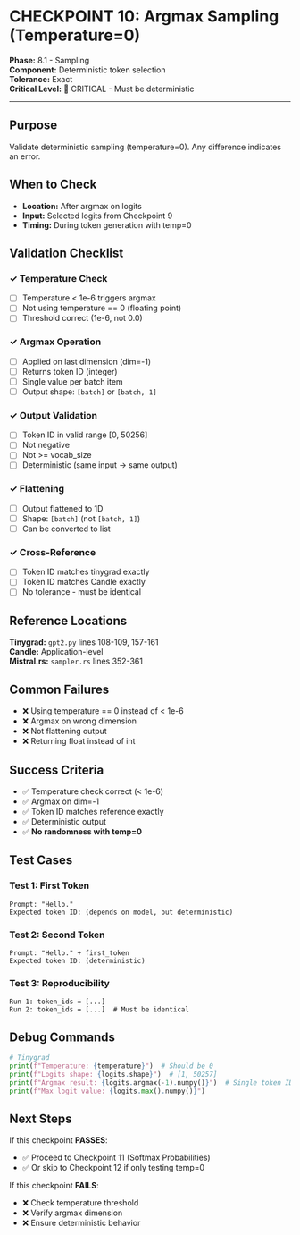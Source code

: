 # CHECKPOINT 10: Argmax Sampling (Temperature=0)

**Phase:** 8.1 - Sampling  
**Component:** Deterministic token selection  
**Tolerance:** Exact  
**Critical Level:** 🔴 CRITICAL - Must be deterministic

---

## Purpose

Validate deterministic sampling (temperature=0). Any difference indicates an error.

## When to Check

- **Location:** After argmax on logits
- **Input:** Selected logits from Checkpoint 9
- **Timing:** During token generation with temp=0

## Validation Checklist

### ✓ Temperature Check
- [ ] Temperature < 1e-6 triggers argmax
- [ ] Not using temperature == 0 (floating point)
- [ ] Threshold correct (1e-6, not 0.0)

### ✓ Argmax Operation
- [ ] Applied on last dimension (dim=-1)
- [ ] Returns token ID (integer)
- [ ] Single value per batch item
- [ ] Output shape: `[batch]` or `[batch, 1]`

### ✓ Output Validation
- [ ] Token ID in valid range [0, 50256]
- [ ] Not negative
- [ ] Not >= vocab_size
- [ ] Deterministic (same input → same output)

### ✓ Flattening
- [ ] Output flattened to 1D
- [ ] Shape: `[batch]` (not `[batch, 1]`)
- [ ] Can be converted to list

### ✓ Cross-Reference
- [ ] Token ID matches tinygrad exactly
- [ ] Token ID matches Candle exactly
- [ ] No tolerance - must be identical

## Reference Locations

**Tinygrad:** `gpt2.py` lines 108-109, 157-161  
**Candle:** Application-level  
**Mistral.rs:** `sampler.rs` lines 352-361

## Common Failures

- ❌ Using temperature == 0 instead of < 1e-6
- ❌ Argmax on wrong dimension
- ❌ Not flattening output
- ❌ Returning float instead of int

## Success Criteria

- ✅ Temperature check correct (< 1e-6)
- ✅ Argmax on dim=-1
- ✅ Token ID matches reference exactly
- ✅ Deterministic output
- ✅ **No randomness with temp=0**

## Test Cases

### Test 1: First Token
```
Prompt: "Hello."
Expected token ID: (depends on model, but deterministic)
```

### Test 2: Second Token
```
Prompt: "Hello." + first_token
Expected token ID: (deterministic)
```

### Test 3: Reproducibility
```
Run 1: token_ids = [...]
Run 2: token_ids = [...]  # Must be identical
```

## Debug Commands

```python
# Tinygrad
print(f"Temperature: {temperature}")  # Should be 0
print(f"Logits shape: {logits.shape}")  # [1, 50257]
print(f"Argmax result: {logits.argmax(-1).numpy()}")  # Single token ID
print(f"Max logit value: {logits.max().numpy()}")
```

## Next Steps

If this checkpoint **PASSES**:
- ✅ Proceed to Checkpoint 11 (Softmax Probabilities)
- ✅ Or skip to Checkpoint 12 if only testing temp=0

If this checkpoint **FAILS**:
- ❌ Check temperature threshold
- ❌ Verify argmax dimension
- ❌ Ensure deterministic behavior
